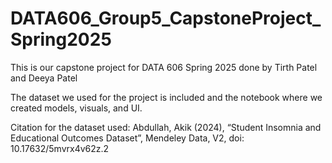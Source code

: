 # DATA606_Group5_CapstoneProject_Spring2025
This is our capstone project for DATA 606 Spring 2025 done by Tirth Patel and Deeya Patel

The dataset we used for the project is included and the notebook where we created models, visuals, and UI.

Citation for the dataset used: Abdullah, Akik  (2024), “Student Insomnia and Educational Outcomes Dataset”, Mendeley Data, V2, doi: 10.17632/5mvrx4v62z.2
